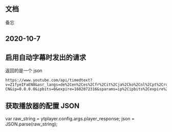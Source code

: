 ## 文档
备忘


## 2020-10-7

## 启用自动字幕时发出的请求
返回的是一个 json
```
https://www.youtube.com/api/timedtext?v=Z1fyeIFaEN8&asr_langs=de%2Cen%2Ces%2Cfr%2Cit%2Cja%2Cko%2Cnl%2Cpt%2Cru&caps=asr&xorp=true&xoaf=5&hl=zh-CN&ip=0.0.0.0&ipbits=0&expire=1602072316&sparams=ip%2Cipbits%2Cexpire%2Cv%2Casr_langs%2Ccaps%2Cxorp%2Cxoaf&signature=2524109ADE0B6539AB442F49FBFB4180C8311CD9.E25B3E1519D29D417E6C75D265EAC8F875C18F55&key=yt8&kind=asr&lang=en&fmt=json3&xorb=2&xobt=3&xovt=3
```

## 获取播放器的配置 JSON
var raw_string = ytplayer.config.args.player_response;
json = JSON.parse(raw_string);


